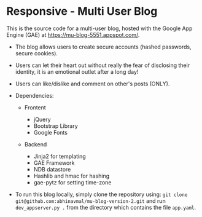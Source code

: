 # Responsive - Multi User Blog

This is the source code for a multi-user blog, hosted with the Google App Engine (GAE) at https://mu-blog-5551.appspot.com/.

- The blog allows users to create secure accounts (hashed passwords, secure cookies).

- Users can let their heart out without really the fear of disclosing their identity, it is an emotional outlet after a long day!

- Users can like/dislike and comment on other's posts (ONLY).

- Dependencies:

  - Frontent
    - jQuery
    - Bootstrap Library
    - Google Fonts


  - Backend
    - Jinja2 for templating
    - GAE Framework
    - NDB datastore
    - Hashlib and hmac for hashing
    - gae-pytz for setting time-zone

- To run this blog locally, simply clone the repository using:
  `git clone git@github.com:abhinavmal/mu-blog-version-2.git` 
  and run `dev_appserver.py .` from the directory which contains the file `app.yaml`.
